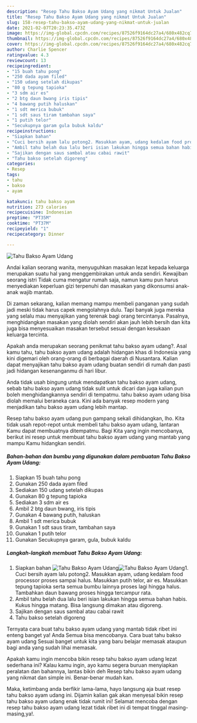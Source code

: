 ```yaml
---
description: "Resep Tahu Bakso Ayam Udang yang nikmat Untuk Jualan"
title: "Resep Tahu Bakso Ayam Udang yang nikmat Untuk Jualan"
slug: 158-resep-tahu-bakso-ayam-udang-yang-nikmat-untuk-jualan
date: 2021-02-07T20:23:35.473Z
image: https://img-global.cpcdn.com/recipes/87526f9164dc27a4/680x482cq70/tahu-bakso-ayam-udang-foto-resep-utama.jpg
thumbnail: https://img-global.cpcdn.com/recipes/87526f9164dc27a4/680x482cq70/tahu-bakso-ayam-udang-foto-resep-utama.jpg
cover: https://img-global.cpcdn.com/recipes/87526f9164dc27a4/680x482cq70/tahu-bakso-ayam-udang-foto-resep-utama.jpg
author: Charlie Spencer
ratingvalue: 4.3
reviewcount: 13
recipeingredient:
- "15 buah tahu pong"
- "250 dada ayam filed"
- "150 udang setelah dikupas"
- "80 g tepung tapioka"
- "3 sdm air es"
- "2 btg daun bwang iris tipis"
- "4 bawang putih haluskan"
- "1 sdt merica bubuk"
- "1 sdt saus tiram tambahan saya"
- "1 putih telor"
- "Secukupnya garam gula bubuk kaldu"
recipeinstructions:
- "Siapkan bahan"
- "Cuci bersih ayam lalu potong2. Masukkan ayam, udang kedalam food processor proses sampai halus. Masukkan putih telor, air es. Masukkan tepung tapioka serta semua bumbu lainnya proses lagi hingga halus. Tambahkan daun bawang proses hingga tercampur rata."
- "Ambil tahu belah dua lalu beri isian lakukan hingga semua bahan habis. Kukus hingga matang. Bisa langsung dimakan atau digoreng."
- "Sajikan dengan saus sambal atau cabai rawit"
- "Tahu bakso setelah digoreng"
categories:
- Resep
tags:
- tahu
- bakso
- ayam

katakunci: tahu bakso ayam 
nutrition: 273 calories
recipecuisine: Indonesian
preptime: "PT35M"
cooktime: "PT37M"
recipeyield: "1"
recipecategory: Dinner

---
```



![Tahu Bakso Ayam Udang](https://img-global.cpcdn.com/recipes/87526f9164dc27a4/680x482cq70/tahu-bakso-ayam-udang-foto-resep-utama.jpg)

Andai kalian seorang wanita, menyuguhkan masakan lezat kepada keluarga merupakan suatu hal yang menggembirakan untuk anda sendiri. Kewajiban seorang istri Tidak cuma mengatur rumah saja, namun kamu pun harus menyediakan keperluan gizi terpenuhi dan masakan yang dikonsumsi anak-anak wajib mantab.

Di zaman  sekarang, kalian memang mampu membeli panganan yang sudah jadi meski tidak harus capek mengolahnya dulu. Tapi banyak juga mereka yang selalu mau menyajikan yang terenak bagi orang tercintanya. Pasalnya, menghidangkan masakan yang diolah sendiri akan jauh lebih bersih dan kita juga bisa menyesuaikan masakan tersebut sesuai dengan kesukaan keluarga tercinta. 



Apakah anda merupakan seorang penikmat tahu bakso ayam udang?. Asal kamu tahu, tahu bakso ayam udang adalah hidangan khas di Indonesia yang kini digemari oleh orang-orang di berbagai daerah di Nusantara. Kalian dapat menyajikan tahu bakso ayam udang buatan sendiri di rumah dan pasti jadi hidangan kesenanganmu di hari libur.

Anda tidak usah bingung untuk mendapatkan tahu bakso ayam udang, sebab tahu bakso ayam udang tidak sulit untuk dicari dan juga kalian pun boleh menghidangkannya sendiri di tempatmu. tahu bakso ayam udang bisa diolah memalui beraneka cara. Kini ada banyak resep modern yang menjadikan tahu bakso ayam udang lebih mantap.

Resep tahu bakso ayam udang pun gampang sekali dihidangkan, lho. Kita tidak usah repot-repot untuk membeli tahu bakso ayam udang, lantaran Kamu dapat membuatnya ditempatmu. Bagi Kita yang ingin mencobanya, berikut ini resep untuk membuat tahu bakso ayam udang yang mantab yang mampu Kamu hidangkan sendiri.

<!--inarticleads1-->

##### Bahan-bahan dan bumbu yang digunakan dalam pembuatan Tahu Bakso Ayam Udang:

1. Siapkan 15 buah tahu pong
1. Gunakan 250 dada ayam filed
1. Sediakan 150 udang setelah dikupas
1. Gunakan 80 g tepung tapioka
1. Sediakan 3 sdm air es
1. Ambil 2 btg daun bwang, iris tipis
1. Gunakan 4 bawang putih, haluskan
1. Ambil 1 sdt merica bubuk
1. Gunakan 1 sdt saus tiram, tambahan saya
1. Gunakan 1 putih telor
1. Gunakan Secukupnya garam, gula, bubuk kaldu




<!--inarticleads2-->

##### Langkah-langkah membuat Tahu Bakso Ayam Udang:

1. Siapkan bahan
<img src="https://img-global.cpcdn.com/steps/bec9a67e331b6fe8/160x128cq70/tahu-bakso-ayam-udang-langkah-memasak-1-foto.jpg" alt="Tahu Bakso Ayam Udang"><img src="https://img-global.cpcdn.com/steps/36eb053d7440d73f/160x128cq70/tahu-bakso-ayam-udang-langkah-memasak-1-foto.jpg" alt="Tahu Bakso Ayam Udang">1. Cuci bersih ayam lalu potong2. Masukkan ayam, udang kedalam food processor proses sampai halus. Masukkan putih telor, air es. Masukkan tepung tapioka serta semua bumbu lainnya proses lagi hingga halus. Tambahkan daun bawang proses hingga tercampur rata.
1. Ambil tahu belah dua lalu beri isian lakukan hingga semua bahan habis. Kukus hingga matang. Bisa langsung dimakan atau digoreng.
1. Sajikan dengan saus sambal atau cabai rawit
1. Tahu bakso setelah digoreng




Ternyata cara buat tahu bakso ayam udang yang mantab tidak ribet ini enteng banget ya! Anda Semua bisa mencobanya. Cara buat tahu bakso ayam udang Sesuai banget untuk kita yang baru belajar memasak ataupun bagi anda yang sudah lihai memasak.

Apakah kamu ingin mencoba bikin resep tahu bakso ayam udang lezat sederhana ini? Kalau kamu ingin, ayo kamu segera buruan menyiapkan peralatan dan bahannya, lantas bikin deh Resep tahu bakso ayam udang yang nikmat dan simple ini. Benar-benar mudah kan. 

Maka, ketimbang anda berfikir lama-lama, hayo langsung aja buat resep tahu bakso ayam udang ini. Dijamin kalian gak akan menyesal bikin resep tahu bakso ayam udang enak tidak rumit ini! Selamat mencoba dengan resep tahu bakso ayam udang lezat tidak ribet ini di tempat tinggal masing-masing,ya!.

